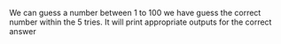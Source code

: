 We can guess a number between 1 to 100 we have guess the correct number within the 5 tries. It will print appropriate outputs for the correct answer  

